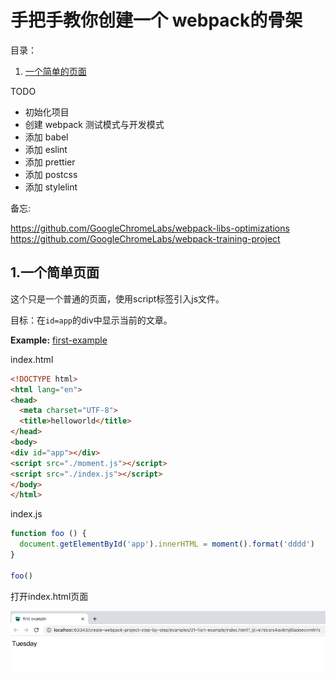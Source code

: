 # 手把手教你创建一个 webpack的骨架

目录：
  1. [一个简单的页面](#t01)
  
TODO
* 初始化项目
* 创建 webpack 测试模式与开发模式
* 添加 babel
* 添加 eslint
* 添加 prettier
* 添加 postcss
* 添加 stylelint

备忘:

https://github.com/GoogleChromeLabs/webpack-libs-optimizations
https://github.com/GoogleChromeLabs/webpack-training-project

## <a id="t01">1.一个简单页面</a>
这个只是一个普通的页面，使用script标签引入js文件。

目标：在`id=app`的div中显示当前的文章。

**Example:** [first-example](./examples/01-fisrt-example)

index.html
```html
<!DOCTYPE html>
<html lang="en">
<head>
  <meta charset="UTF-8">
  <title>helloworld</title>
</head>
<body>
<div id="app"></div>
<script src="./moment.js"></script>
<script src="./index.js"></script>
</body>
</html>
```

index.js
```javascript
function foo () {
  document.getElementById('app').innerHTML = moment().format('dddd')
}

foo()

```
打开index.html页面

![截图](./imgs/01.png)

